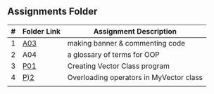 ##  Assignments Folder

|   #   | Folder Link | Assignment Description |
| :---: | ----------- | ---------------------- |
|   1   | [A03](https://github.com/jonscales/2143-OOP-Scales/edit/main/Assignments/A03/)         |  making banner & commenting code |                      |
|   2   | A04         | a glossary of terms for OOP |
|   3  | [P01](https://github.com/jonscales/2143-OOP-Scales/tree/main/Assignments/PO1)        | Creating Vector Class program |
|   4  |     [P)2](https://github.com/jonscales/2143-OOP-Scales/tree/main/Assignments/P02)     | Overloading operators in MyVector class |
|      |          |  |
